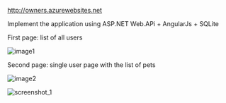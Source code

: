 <a href="http://owners.azurewebsites.net">http://owners.azurewebsites.net</a>

Implement the application
using ASP.NET Web.APi + AngularJs + SQLite
 
First page: list of all users

![image1](https://cloud.githubusercontent.com/assets/8517032/26749565/721731da-4816-11e7-84bf-634f02329284.jpg)

Second page: single user page with the list of pets

![image2](https://cloud.githubusercontent.com/assets/8517032/26749569/79bd11a2-4816-11e7-8e87-3f10ac3b0072.png)

![screenshot_1](https://cloud.githubusercontent.com/assets/8517032/26749617/a7592384-4817-11e7-9099-7db24aa2914d.png)
